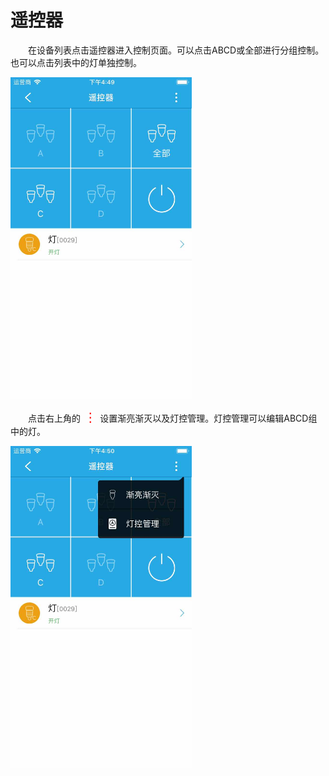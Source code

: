 # 遥控器

&emsp;&emsp;在设备列表点击遥控器进入控制页面。可以点击ABCD或全部进行分组控制。也可以点击列表中的灯单独控制。

<img src="../images/MacBee/遥控器/控制界面.png" width = "290" height = "515">

&emsp;&emsp;点击右上角的<font style='color:#ff0000;font-size:20px'> ⋮ </font>设置渐亮渐灭以及灯控管理。灯控管理可以编辑ABCD组中的灯。

<img src="../images/MacBee/遥控器/设置.png" width = "290" height = "515">


